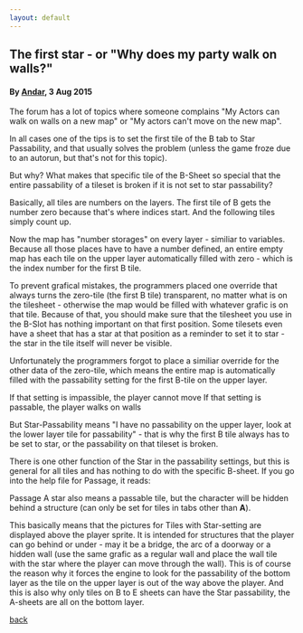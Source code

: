 ```yaml
---
layout: default
---
```


## The first star - or "Why does my party walk on walls?"

#### By [Andar](https://forums.rpgmakerweb.com/index.php?members/andar.11882/), 3 Aug 2015

The forum has a lot of topics where someone complains "My Actors can walk on walls on a new map" or "My actors can't move on the new map".

In all cases one of the tips is to set the first tile of the B tab to Star Passability, and that usually solves the problem (unless the game froze due to an autorun, but that's not for this topic).

But why?
What makes that specific tile of the B-Sheet so special that the entire passability of a tileset is broken if it is not set to star passability?

Basically, all tiles are numbers on the layers. The first tile of B gets the number zero because that's where indices start. And the following tiles simply count up.

Now the map has "number storages" on every layer - similiar to variables. Because all those places have to have a number defined, an entire empty map has each tile on the upper layer automatically filled with zero - which is the index number for the first B tile.

To prevent grafical mistakes, the programmers placed one override that always turns the zero-tile (the first B tile) transparent, no matter what is on the tilesheet - otherwise the map would be filled with whatever grafic is on that tile.
Because of that, you should make sure that the tilesheet you use in the B-Slot has nothing important on that first position. Some tilesets even have a sheet that has a star at that position as a reminder to set it to star - the star in the tile itself will never be visible.

Unfortunately the programmers forgot to place a similiar override for the other data of the zero-tile, which means the entire map is automatically filled with the passability setting for the first B-tile on the upper layer.

If that setting is impassible, the player cannot move
If that setting is passable, the player walks on walls

But Star-Passability means "I have no passability on the upper layer, look at the lower layer tile for passability" - that is why the first B tile always has to be set to star, or the passability on that tileset is broken.

There is one other function of the Star in the passability settings, but this is general for all tiles and has nothing to do with the specific B-sheet.
If you go into the help file for Passage, it reads:

Passage
A star also means a passable tile, but the character will be hidden behind a structure (can only be set for tiles in tabs other than **A**).

This basically means that the pictures for Tiles with Star-setting are displayed above the player sprite. It is intended for structures that the player can go behind or under - may it be a bridge, the arc of a doorway or a hidden wall (use the same grafic as a regular wall and place the wall tile with the star where the player can move through the wall).
This is of course the reason why it forces the engine to look for the passability of the bottom layer as the tile on the upper layer is out of the way above the player.
And this is also why only tiles on B to E sheets can have the Star passability, the A-sheets are all on the bottom layer.

[back](./)
